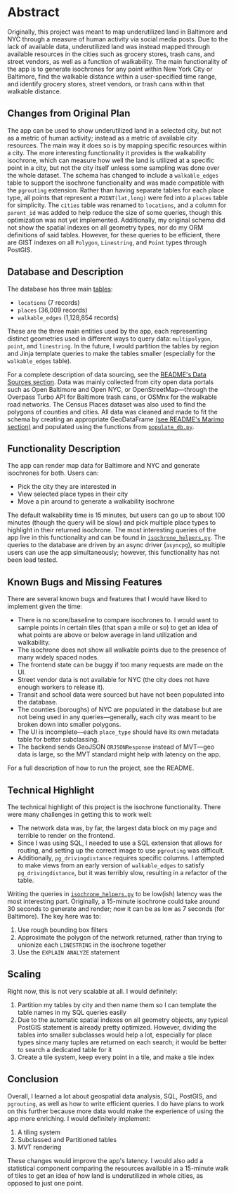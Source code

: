 # Abstract 
Originally, this project was meant to map underutilized land in Baltimore and NYC through a measure of human activity via social media posts. Due to the lack of available data, underutilized land was instead mapped through available resources in the cities such as grocery stores, trash cans, and street vendors, as well as a function of walkability. The main functionality of the app is to generate isochrones for any point within New York City or Baltimore, find the walkable distance within a user-specified time range, and identify grocery stores, street vendors, or trash cans within that walkable distance. 

## Changes from Original Plan
The app can be used to show underutilized land in a selected city, but not as a metric of human activity; instead as a metric of available city resources. The main way it does so is by mapping specific resources within a city. The more interesting functionality it provides is the walkability isochrone, which can measure how well the land is utilized at a specific point in a city, but not the city itself unless some sampling was done over the whole dataset. The schema has changed to include a `walkable_edges` table to support the isochrone functionality and was made compatible with the `pgrouting` extension. Rather than having separate tables for each place type, all points that represent a `POINT(lat,long)` were fed into a `places` table for simplicity. The `cities` table was renamed to `locations`, and a column for `parent_id` was added to help reduce the size of some queries, though this optimization was not yet implemented. Additionally, my original schema did not show the spatial indexes on all geometry types, nor do my ORM definitions of said tables. However, for these queries to be efficient, there are GIST indexes on all `Polygon`, `Linestring`, and `Point` types through PostGIS. 

## Database and Description
The database has three main [tables](https://github.com/poltergeistjoya/Mapping_Urban_Land_Utilization/blob/main/backend/src/models/tables.py):
- `locations` (7 records)
- `places` (36,009 records)
- `walkable_edges` (1,128,854 records)

These are the three main entities used by the app, each representing distinct geometries used in different ways to query data: `multipolygon`, `point`, and `linestring`. In the future, I would partition the tables by region and Jinja template queries to make the tables smaller (especially for the `walkable_edges` table).

For a complete description of data sourcing, see the [README's Data Sources section](https://github.com/poltergeistjoya/Mapping_Urban_Land_Utilization?tab=readme-ov-file#data-sources). Data was mainly collected from city open data portals such as Open Baltimore and Open NYC, or OpenStreetMap—through the Overpass Turbo API for Baltimore trash cans, or OSMnx for the walkable road networks. The Census Places dataset was also used to find the polygons of counties and cities. All data was cleaned and made to fit the schema by creating an appropriate GeoDataFrame [(see README's Marimo section)](https://github.com/poltergeistjoya/Mapping_Urban_Land_Utilization?tab=readme-ov-file#using-marimo-notebook) and populated using the functions from [`populate_db.py`](https://github.com/poltergeistjoya/Mapping_Urban_Land_Utilization/blob/main/backend/src/populate_db.py).

## Functionality Description
The app can render map data for Baltimore and NYC and generate isochrones for both. Users can:
- Pick the city they are interested in
- View selected place types in their city
- Move a pin around to generate a walkability isochrone

The default walkability time is 15 minutes, but users can go up to about 100 minutes (though the query will be slow) and pick multiple place types to highlight in their returned isochrone. The most interesting queries of the app live in this functionality and can be found in [`isochrone_helpers.py`](https://github.com/poltergeistjoya/Mapping_Urban_Land_Utilization/blob/main/backend/src/isochrone_helpers.py). The queries to the database are driven by an async driver (`asyncpg`), so multiple users can use the app simultaneously; however, this functionality has not been load tested. 

## Known Bugs and Missing Features
There are several known bugs and features that I would have liked to implement given the time:
- There is no score/baseline to compare isochrones to. I would want to sample points in certain tiles (that span a mile or so) to get an idea of what points are above or below average in land utilization and walkability.
- The isochrone does not show all walkable points due to the presence of many widely spaced nodes.
- The frontend state can be buggy if too many requests are made on the UI.
- Street vendor data is not available for NYC (the city does not have enough workers to release it).
- Transit and school data were sourced but have not been populated into the database.
- The counties (boroughs) of NYC are populated in the database but are not being used in any queries—generally, each city was meant to be broken down into smaller polygons.
- The UI is incomplete—each `place_type` should have its own metadata table for better subclassing.
- The backend sends GeoJSON `ORJSONResponse` instead of MVT—geo data is large, so the MVT standard might help with latency on the app.

For a full description of how to run the project, see the README.

## Technical Highlight
The technical highlight of this project is the isochrone functionality. There were many challenges in getting this to work well:
- The network data was, by far, the largest data block on my page and terrible to render on the frontend.
- Since I was using SQL, I needed to use a SQL extension that allows for routing, and setting up the correct image to use `pgrouting` was difficult.
- Additionally, `pg_drivingdistance` requires specific columns. I attempted to make views from an early version of `walkable_edges` to satisfy `pg_drivingdistance`, but it was terribly slow, resulting in a refactor of the table.

Writing the queries in [`isochrone_helpers.py`](https://github.com/poltergeistjoya/Mapping_Urban_Land_Utilization/blob/main/backend/src/isochrone_helpers.py) to be low(ish) latency was the most interesting part. Originally, a 15-minute isochrone could take around 30 seconds to generate and render; now it can be as low as 7 seconds (for Baltimore). The key here was to:
1. Use rough bounding box filters
2. Approximate the polygon of the network returned, rather than trying to unionize each `LINESTRING` in the isochrone together
3. Use the `EXPLAIN ANALYZE` statement 

## Scaling
Right now, this is not very scalable at all. I would definitely:
1. Partition my tables by city and then name them so I can template the table names in my SQL queries easily
2. Due to the automatic spatial indexes on all geometry objects, any typical PostGIS statement is already pretty optimized. However, dividing the tables into smaller subclasses would help a lot, especially for place types since many tuples are returned on each search; it would be better to search a dedicated table for it
3. Create a tile system, keep every point in a tile, and make a tile index

## Conclusion
Overall, I learned a lot about geospatial data analysis, SQL, PostGIS, and `pgrouting`, as well as how to write efficient queries. I do have plans to work on this further because more data would make the experience of using the app more enriching. I would definitely implement:
1. A tiling system
2. Subclassed and Partitioned tables
3. MVT rendering

These changes would improve the app's latency. I would also add a statistical component comparing the resources available in a 15-minute walk of tiles to get an idea of how land is underutilized in whole cities, as opposed to just one point. 
